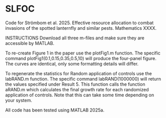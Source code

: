 # SLFOC
Code for Strömbom et al. 2025. Effective resource allocation to combat invasions of the spotted lanternfly and similar pests. Mathematics XXXX.

INSTRUCTIONS
Download all three m-files and make sure they are accessible by MATLAB.

To re-create Figure 1 in the paper use the plotFig1.m function. The specific command plotFig1(0.1,0.15,0.35,0.5,10) will produce the four-panel figure. The curves are identical, only some formatting details will differ.

To regenerate the statistics for Random application of controls use the labRAND.m function. The specific command labRAND(1000000) will return the values specified under Result 5. This function calls the function aRAND.m which calculates the final growth rate for each randomized application of controls. Note that this can take some time depending on your system.

All code has been tested using MATLAB 2025a.
